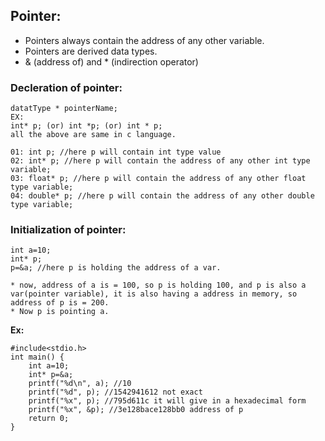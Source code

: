 ## Pointer:

* Pointers always contain the address of any other variable.
* Pointers are derived data types.
* & (address of) and * (indirection operator)
  
### Decleration of pointer:
```
datatType * pointerName;
EX:
int* p; (or) int *p; (or) int * p;
all the above are same in c language.
```
```
01: int p; //here p will contain int type value
02: int* p; //here p will contain the address of any other int type variable;
03: float* p; //here p will contain the address of any other float type variable;
04: double* p; //here p will contain the address of any other double type variable;
```

### Initialization of pointer:
```
int a=10;
int* p;
p=&a; //here p is holding the address of a var.

* now, address of a is = 100, so p is holding 100, and p is also a var(pointer variable), it is also having a address in memory, so address of p is = 200.
* Now p is pointing a.
```

**Ex:**
```
#include<stdio.h>
int main() {
    int a=10;
    int* p=&a;
    printf("%d\n", a); //10
    printf("%d", p); //1542941612 not exact
    printf("%x", p); //795d611c it will give in a hexadecimal form
    printf("%x", &p); //3e128bace128bb0 address of p
    return 0;
}
```
